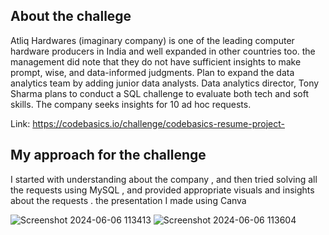 ## About the challege 

Atliq Hardwares (imaginary company) is one of the leading computer hardware producers in India and well expanded in other countries too.
the management did note that they do not have sufficient insights to make prompt, wise, and data-informed judgments.
Plan to expand the data analytics team by adding junior data analysts.
Data analytics director, Tony Sharma plans to conduct a SQL challenge to evaluate both tech and soft skills.
The company seeks insights for 10 ad hoc requests.

Link: https://codebasics.io/challenge/codebasics-resume-project-

## My approach for the challenge

I started with  understanding about the company , and then tried solving all the requests using MySQL , 
and provided appropriate visuals  and insights about the requests .
the presentation I made using Canva 



![Screenshot 2024-06-06 113413](https://github.com/Mansha-S/ad-hoc_Analysis/assets/97119252/f191771d-1974-420e-9372-6c0808777739)
![Screenshot 2024-06-06 113604](https://github.com/Mansha-S/ad-hoc_Analysis/assets/97119252/dca67c8a-4fd0-4e23-98b1-a4939f1b8a10)
